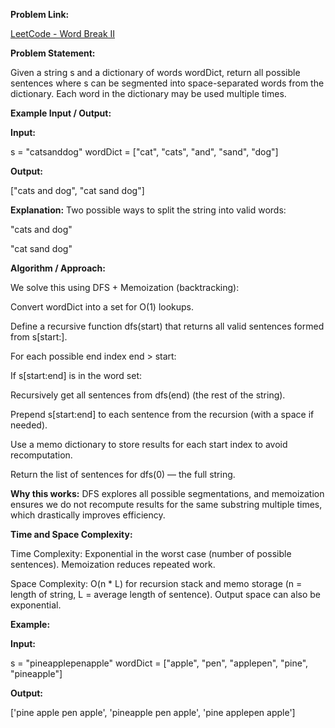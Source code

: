 **Problem Link:**

[LeetCode - Word Break II](https://leetcode.com/problems/word-break-ii/description/)

**Problem Statement:**

Given a string s and a dictionary of words wordDict, return all possible sentences where s can be segmented into space-separated words from the dictionary.
Each word in the dictionary may be used multiple times.

**Example Input / Output:**

**Input:**

s = "catsanddog"
wordDict = ["cat", "cats", "and", "sand", "dog"]


**Output:**

["cats and dog", "cat sand dog"]


**Explanation:**
Two possible ways to split the string into valid words:

"cats and dog"

"cat sand dog"

**Algorithm / Approach:**

We solve this using DFS + Memoization (backtracking):

Convert wordDict into a set for O(1) lookups.

Define a recursive function dfs(start) that returns all valid sentences formed from s[start:].

For each possible end index end > start:

If s[start:end] is in the word set:

Recursively get all sentences from dfs(end) (the rest of the string).

Prepend s[start:end] to each sentence from the recursion (with a space if needed).

Use a memo dictionary to store results for each start index to avoid recomputation.

Return the list of sentences for dfs(0) — the full string.

**Why this works:**
DFS explores all possible segmentations, and memoization ensures we do not recompute results for the same substring multiple times, which drastically improves efficiency.

**Time and Space Complexity:**

Time Complexity: Exponential in the worst case (number of possible sentences). Memoization reduces repeated work.

Space Complexity: O(n * L) for recursion stack and memo storage (n = length of string, L = average length of sentence). Output space can also be exponential.

**Example:**

**Input:**

s = "pineapplepenapple"
wordDict = ["apple", "pen", "applepen", "pine", "pineapple"]

**Output:**

['pine apple pen apple', 'pineapple pen apple', 'pine applepen apple']
